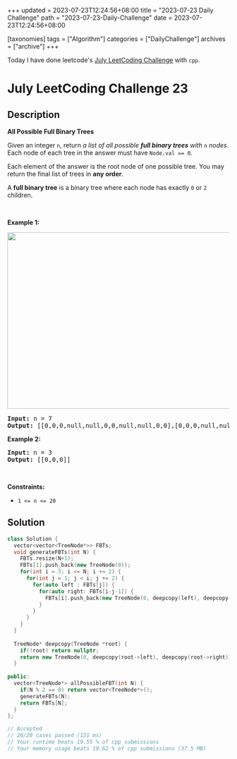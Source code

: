 +++
updated = 2023-07-23T12:24:56+08:00
title = "2023-07-23 Daily Challenge"
path = "2023-07-23-Daily-Challenge"
date = 2023-07-23T12:24:56+08:00

[taxonomies]
tags = ["Algorithm"]
categories = ["DailyChallenge"]
archives = ["archive"]
+++

Today I have done leetcode's [July LeetCoding Challenge](https://leetcode.com/problems/all-possible-full-binary-trees/) with `cpp`.

<!-- more -->

# July LeetCoding Challenge 23

## Description

**All Possible Full Binary Trees**

<p>Given an integer <code>n</code>, return <em>a list of all possible <strong>full binary trees</strong> with</em> <code>n</code> <em>nodes</em>. Each node of each tree in the answer must have <code>Node.val == 0</code>.</p>

<p>Each element of the answer is the root node of one possible tree. You may return the final list of trees in <strong>any order</strong>.</p>

<p>A <strong>full binary tree</strong> is a binary tree where each node has exactly <code>0</code> or <code>2</code> children.</p>

<p>&nbsp;</p>
<p><strong class="example">Example 1:</strong></p>
<img alt="" src="https://s3-lc-upload.s3.amazonaws.com/uploads/2018/08/22/fivetrees.png" style="width: 700px; height: 400px;" />
<pre>
<strong>Input:</strong> n = 7
<strong>Output:</strong> [[0,0,0,null,null,0,0,null,null,0,0],[0,0,0,null,null,0,0,0,0],[0,0,0,0,0,0,0],[0,0,0,0,0,null,null,null,null,0,0],[0,0,0,0,0,null,null,0,0]]
</pre>

<p><strong class="example">Example 2:</strong></p>

<pre>
<strong>Input:</strong> n = 3
<strong>Output:</strong> [[0,0,0]]
</pre>

<p>&nbsp;</p>
<p><strong>Constraints:</strong></p>

<ul>
	<li><code>1 &lt;= n &lt;= 20</code></li>
</ul>


## Solution

``` cpp
class Solution {
  vector<vector<TreeNode*>> FBTs;
  void generateFBTs(int N) {
    FBTs.resize(N+1);
    FBTs[1].push_back(new TreeNode(0));
    for(int i = 3; i <= N; i += 2) {
      for(int j = 1; j < i; j += 2) {
        for(auto left : FBTs[j]) {
          for(auto right: FBTs[i-j-1]) {
            FBTs[i].push_back(new TreeNode(0, deepcopy(left), deepcopy(right)));
          }
        }
      }
    }
  }
  
  TreeNode* deepcopy(TreeNode *root) {
    if(!root) return nullptr;
    return new TreeNode(0, deepcopy(root->left), deepcopy(root->right));
  }
  
public:
  vector<TreeNode*> allPossibleFBT(int N) {
    if(N % 2 == 0) return vector<TreeNode*>();
    generateFBTs(N);
    return FBTs[N];
  }
};

// Accepted
// 20/20 cases passed (131 ms)
// Your runtime beats 19.55 % of cpp submissions
// Your memory usage beats 19.62 % of cpp submissions (37.5 MB)
```
